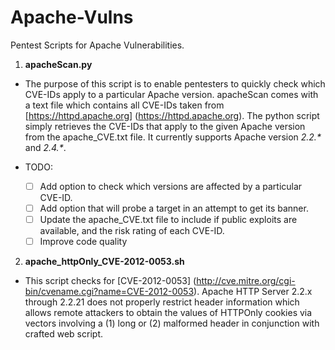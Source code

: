# Apache-Vulns
Pentest Scripts for Apache Vulnerabilities.


1. **apacheScan.py**
  * The purpose of this script is to enable pentesters to quickly check which CVE-IDs apply to a particular Apache version. apacheScan comes with a text file which contains all CVE-IDs taken from [https://httpd.apache.org] (https://httpd.apache.org). The python script simply retrieves the CVE-IDs that apply to the given Apache version from the apache_CVE.txt file. It currently supports Apache version _2.2.\*_ and _2.4.\*_.
  
  * TODO:
    - [ ] Add option to check which versions are affected by a particular CVE-ID.
    - [ ] Add option that will probe a target in an attempt to get its banner.
    - [ ] Update the apache_CVE.txt file to include if public exploits are available, and the risk rating of each CVE-ID.
    - [ ] Improve code quality

2. **apache_httpOnly_CVE-2012-0053.sh**
  * This script checks for [CVE-2012-0053] (http://cve.mitre.org/cgi-bin/cvename.cgi?name=CVE-2012-0053). Apache HTTP Server 2.2.x through 2.2.21 does not properly restrict header information which allows remote attackers to obtain the values of HTTPOnly cookies via vectors involving a (1) long or (2) malformed header in conjunction with crafted web script. 

